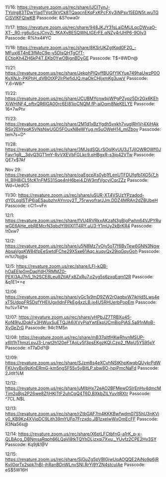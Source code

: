 11/16:
https://revature.zoom.us/rec/share/lJCITynJ-TYolrg83TDwYIadTVpt3kVCk8TQaqcnEKqFxKPcFXy3iNPsv15EDN5t.wuTGCiSVlKFQlwKB
Passcode: &S?owa0r

11/17:
https://revature.zoom.us/rec/share/948JKJY31sLaiDMULqcDWvaO-XT-_R0-rg6uScsJCnyZj_fKAXyBESQWhLtGErFE.qNZy4rUHP6-9OIy3
Passcode: R%hx4#YC

11/18:
https://revature.zoom.us/rec/share/8KSrUKZgtKqd0F2G_-MFuxI6T4nE3fMoC9e-y5DIsQHTgCfT-ECtioKh4ZH6kP4T.EKb0YwOBjgnBDyGE
Passcode: T$=8WDn@

11/21:
https://revature.zoom.us/rec/share/JekphPIQyffBUGfYIKYue749haUwzP0OKvXNJr-PKPhH_dVBOtXP2lrPlefidJQ.maOkCHljxmKg3uwV
Passcode: Y.6=W6i*

11/22:
https://revature.zoom.us/rec/share/JCUBMYcnwbjjWPgPZypz5Dr2Gx6KEhXiWHjNF4_pftxQR6lGA00rc6EI81joCNQM.fP-aiOqm8NeKELYE
Passcode: 16*7wPtv

11/23: 
https://revature.zoom.us/rec/share/2M1d1xBzYgdh5vxkh7vugIRHVr4XiHAkRSjr2EhYeqK5VNsNwUGD5FOuxN8eWYug.m5uOWeH14_mlZboy 
Passcode: tem7s+D^

11/28:
https://revature.zoom.us/rec/share/3MJsdSQLrSOqIKyUU3JTJjIOWROWf0JFavr1gR__3dvQ3GT1mY-RvVXEVbFGLkc9.qHBgxR-s3ip42VTw
Passcode: QE7x$7Af

Nov 29:
https://revature.zoom.us/rec/share/oaEgcpXs0yb1fLenUTFDUfgfb1XO5j7_hH_BIH8iCL5fcK1nFMS31Sqe4nH6bei4.DW3mfVgcylCqrZZz
Passcode: Wd=UedC5

11/30:
https://revature.zoom.us/rec/share/uSUR-XT4VSUzYPzadod-dY0LqglSTjP6iaESaubzhrAYnroy2T_75rwvofrarJJm.DDZ4MRAn2dZBUbeH
Passcode: cC!1=vFn

12/1:
https://revature.zoom.us/rec/share/fVU4RVRkxAKzaN3gBlgPwhn64VJPYRuwGE6AHe_qbREMcrN3qbdYI9IIXl1T4RY.uU3-Y1mUy2kBrKR4
Passcode: !$t0xw7$

12/2:
https://revature.zoom.us/rec/share/u5N8Mz7vOly5oT7f6BvTew6GNN3NgwAbsaVgqKW84fpEeSwtdFChe29X5xe61Aqc.kuqyQx29iqGqyGoh
Passcode: m%t7bj@s

12/5:
https://revature.zoom.us/rec/share/LFI-kQB-hOaEEIpGmDapYdH7RMMZ0-PEXI3AJ7h5_1h2SCE8Leu9ZtlAFx8ZxRu7.o2yg5s6zxqEqm12R
Passcode: &q1E1*+e

12/06
https://revature.zoom.us/rec/share/yGc1x9mD9ZW2rOaqbxW7ikHd5Lws4exT5UdppFRSDsfYHElUgxIldnFPkEg4xzLB.jx4U5RHUerbPopEm
Passcode: hu%vT4*m

12/07:
https://revature.zoom.us/rec/share/yHPbJZ7TRBXu45-Kof49IyJDqkFx3HWuxSuETQJA6iXVyPiaYwtEkpUCmBioPjAS.5a91nMoB-XyGeZrG
Passcode: 94c1!M5n

12/08:
https://revature.zoom.us/rec/share/mB37qItfHKwRhvnMSUP-x6It1hThmzLpvJ3-Lrwt2h120eFTAoLv5f3psEKgzKQl.Czp2_fMpU5Y595pY
Passcode: nT7aDd?@

12/09:
https://revature.zoom.us/rec/share/SJzm8s4eXCvhNStKhpKwqbQUykrPdWFKUyvBxi9pKnERmG-km5ngSF55v5yBitLP.sbw8O-hpjPmcNaFd
Passcode: 2JitIt%M

12/12:
https://revature.zoom.us/rec/share/uMIbHx72eAO2BFMewOSlrEnHv4dmcMTim2pBjs2P26we8ZfjHKlTtF2uhCqQ4T6D.BXkbZILYuvItRXtr
Passcode: ^7CL.N$L

12/13:
https://revature.zoom.us/rec/share/rZtbGAF7m4KKKBwfwdm07S5hU3nKViv0_KB9Kz4XViqDC9Lith39mYUFp7Frzxdo.JB1zxelwWxOmEcFF
Passcode: R3Na56s@

12/14:
https://revature.zoom.us/rec/share/X6ptLFCtbfnG-a1rK_p-x-QLBAcg_DBNmsaRqph66LQaVl8tkTQYhDLjzxqi7Xvu._YUvfz2CPE2Hv3SY
Passcode: Kq9j&!@V

12/15:
https://revature.zoom.us/rec/share/SjGuZg5pVBlGjwUqAOQQE2AiNo9p6jRKyil0qrTx2spk7nBI-jhRanBDnWLnvSNI.RrYj9YZN4stcuIAe
Passcode: eS$5W16H